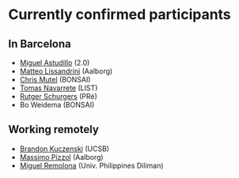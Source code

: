 # Currently confirmed participants

## In Barcelona

* [Miguel Astudillo](mailto:Miguel.astudillo@lca-net.com) (2.0)
* [Matteo Lissandrini](mailto:matteo@cs.aau.dk) (Aalborg)
* [Chris Mutel](mailto:chris.mutel@bonsai.uno) (BONSAI)
* [Tomas Navarrete](mailto:tomas.navarrete@list.lu) (LIST)
* [Rutger Schurgers](mailto:Schurgers@pre-sustainability.com) (PRé)
* Bo Weidema (BONSAI)

## Working remotely

* [Brandon Kuczenski](mailto:bkuczenski@ucsb.edu) (UCSB)
* [Massimo Pizzol](mailto:massimo@plan.aau.dk) (Aalborg)
* [Miguel Remolona](mailto:mmremolona@yahoo.com.ph) (Univ. Philippines Diliman)
